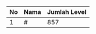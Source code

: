 | No | Nama            | Jumlah Level |
|----|-----------------|--------------|
| 1  | #    |    857        |
